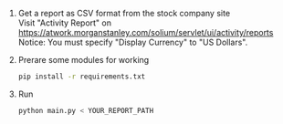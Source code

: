1. Get a report as CSV format from the stock company site  
   Visit "Activity Report" on https://atwork.morganstanley.com/solium/servlet/ui/activity/reports  
   Notice: You must specify "Display Currency" to "US Dollars".

3. Prerare some modules for working
   ```bash
   pip install -r requirements.txt
   ```

2. Run
   ```bash
   python main.py < YOUR_REPORT_PATH
   ```

